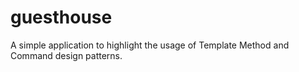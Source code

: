 guesthouse
==========

A simple application to highlight the usage of Template Method and Command design patterns.
